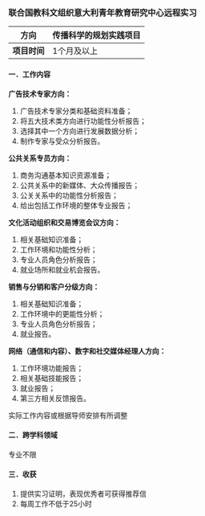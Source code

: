 ### 联合国教科文组织意大利青年教育研究中心远程实习


| **方向**   | 传播科学的规划实践项目 |
|----------|-------------------|
| **项目时间** | 1个月及以上            |

#### 一．工作内容

**广告技术专家方向：**
1. 广告技术专家分类和基础资料准备；
2. 将五大技术类方向进行功能性分析报告；
3. 选择其中一个方向进行发展数据分析；
4. 制作专家与受众分析报告。


**公共关系专员方向：**
1. 商务沟通基本知识资源准备；
2. 公共关系中的新媒体、大众传播报告；
3. 公关关系中的功能性分析报告；
4. 给出包括工作环境的整体专业报告；

**文化活动组织和交易博览会议方向：**
1. 相关基础知识准备；
2. 工作环境和功能性分析；
3. 专业人员角色分析报告；
4. 就业场所和就业机会报告。

**销售与分销和客户分级方向：**
1. 相关基础知识准备；
2. 工作环境中的更能性分析；
3. 专业人员角色分析报告；
4. 就业报告。

**网络（通信和内容）、数字和社交媒体经理人方向：**
1. 工作环境功能报告；
2. 相关基础技能报告；
3. 就业报告；
4. 第三方相关反馈报告。

实际工作内容或根据导师安排有所调整


#### 二．跨学科领域

专业不限

#### 三．收获
1. 提供实习证明，表现优秀者可获得推荐信
2. 每周工作不低于25小时
